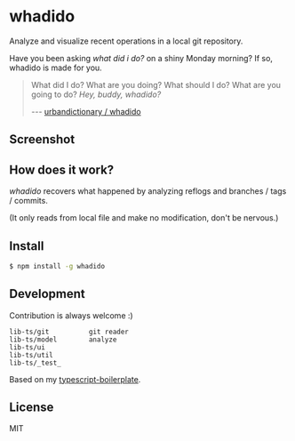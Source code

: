 # whadido

Analyze and visualize recent operations in a local git repository.

Have you been asking *what did i do?* on a shiny Monday morning? If so, whadido is made for you.

> What did I do?
> What are you doing?
> What should I do?
> What are you going to do?
> *Hey, buddy, whadido?*
>
> --- [urbandictionary / whadido](https://www.urbandictionary.com/define.php?term=whadido)

## Screenshot

<!-- TODO -->

## How does it work?

*whadido* recovers what happened by analyzing reflogs and branches / tags / commits.

(It only reads from local file and make no modification, don't be nervous.)

## Install

```bash
$ npm install -g whadido
```

## Development

Contribution is always welcome :)

```
lib-ts/git          git reader
lib-ts/model        analyze
lib-ts/ui
lib-ts/util
lib-ts/_test_
```

Based on my [typescript-boilerplate](https://github.com/jokester/typescript-boilerplate).

## License

MIT

